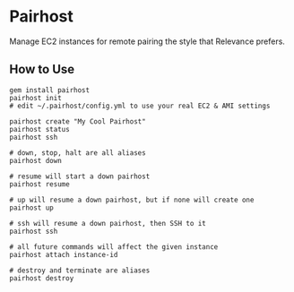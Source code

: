 # Pairhost

Manage EC2 instances for remote pairing the style that Relevance prefers.

## How to Use

    gem install pairhost
    pairhost init
    # edit ~/.pairhost/config.yml to use your real EC2 & AMI settings
    
    pairhost create "My Cool Pairhost"
    pairhost status
    pairhost ssh

    # down, stop, halt are all aliases
    pairhost down

    # resume will start a down pairhost
    pairhost resume
    
    # up will resume a down pairhost, but if none will create one
    pairhost up

    # ssh will resume a down pairhost, then SSH to it
    pairhost ssh

    # all future commands will affect the given instance
    pairhost attach instance-id

    # destroy and terminate are aliases
    pairhost destroy
